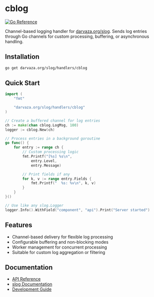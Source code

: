 # cblog

[![Go Reference][godoc-badge]][godoc]

[godoc]: https://pkg.go.dev/darvaza.org/slog/handlers/cblog
[godoc-badge]: https://pkg.go.dev/badge/darvaza.org/slog/handlers/cblog.svg

Channel-based logging handler for
[darvaza.org/slog](https://github.com/darvaza-proxy/slog).
Sends log entries through Go channels for custom processing, buffering, or
asynchronous handling.

## Installation

```bash
go get darvaza.org/slog/handlers/cblog
```

## Quick Start

```go
import (
    "fmt"

    "darvaza.org/slog/handlers/cblog"
)

// Create a buffered channel for log entries
ch := make(chan cblog.LogMsg, 100)
logger := cblog.New(ch)

// Process entries in a background goroutine
go func() {
    for entry := range ch {
        // Custom processing logic
        fmt.Printf("[%s] %s\n",
            entry.Level,
            entry.Message)

        // Print fields if any
        for k, v := range entry.Fields {
            fmt.Printf("  %s: %v\n", k, v)
        }
    }
}()

// Use like any slog.Logger
logger.Info().WithField("component", "api").Print("Server started")
```

## Features

- Channel-based delivery for flexible log processing
- Configurable buffering and non-blocking modes
- Worker management for concurrent processing
- Suitable for custom log aggregation or filtering

## Documentation

- [API Reference](https://pkg.go.dev/darvaza.org/slog/handlers/cblog)
- [slog Documentation](https://github.com/darvaza-proxy/slog)
- [Development Guide](AGENT.md)
